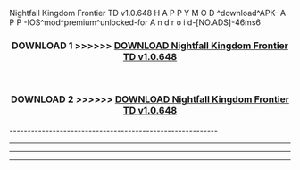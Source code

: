  Nightfall Kingdom Frontier TD v1.0.648 H A P P Y M O D ^download^APK- A P P -IOS^mod^premium^unlocked-for A n d r o i d-[NO.ADS]-46ms6



<div align="center">

<h3>DOWNLOAD 1 >>>>>> <a href="https://en-mod.web.app/?en= Nightfall Kingdom Frontier TD v1.0.648">DOWNLOAD Nightfall Kingdom Frontier TD v1.0.648 </a></h3><br>

<h3>DOWNLOAD 2 >>>>>> <a href="https://en-mod.web.app/?en= Nightfall Kingdom Frontier TD v1.0.648">DOWNLOAD Nightfall Kingdom Frontier TD v1.0.648 </a></h3>

</div>
----------------------------------------------------------

----------------------------------------------------------

----------------------------------------------------------

----------------------------------------------------------



